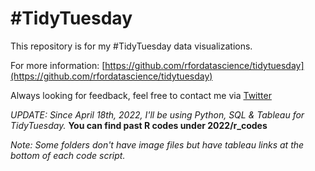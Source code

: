# #TidyTuesday

This repository is for my #TidyTuesday data visualizations.

For more information: [https://github.com/rfordatascience/tidytuesday](https://github.com/rfordatascience/tidytuesday)

Always looking for feedback, feel free to contact me via [Twitter](https://twitter.com/valdezdata)

_UPDATE: Since April 18th, 2022, I'll be using Python, SQL & Tableau for TidyTuesday._
**You can find past R codes under 2022/r_codes**

_Note: Some folders don't have image files but have tableau links at the bottom of each code script._
